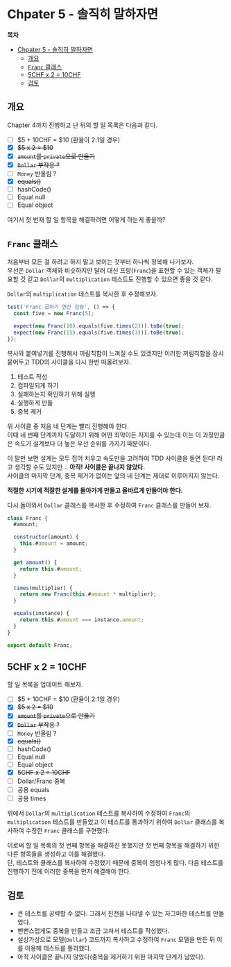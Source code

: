 # Chpater 5 - 솔직히 말하자면

**목차**

- [Chpater 5 - 솔직히 말하자면](#chpater-5---솔직히-말하자면)
  - [개요](#개요)
  - [`Franc` 클래스](#franc-클래스)
  - [5CHF x 2 = 10CHF](#5chf-x-2--10chf)
  - [검토](#검토)

## 개요

Chapter 4까지 진행하고 난 뒤의 할 일 목록은 다음과 같다.

- [ ] $5 + 10CHF = $10 (환율이 2:1일 경우)
- [x] ~~$5 x 2 = $10~~
- [x] ~~`amount`를 `private`으로 만들기~~
- [x] ~~`Dollar` 부작용 ?~~
- [ ] `Money` 반올림 ?
- [x] ~~equals()~~
- [ ] hashCode()
- [ ] Equal null
- [ ] Equal object

여기서 첫 번재 할 일 항목을 해결하려면 어떻게 하는게 좋을까?

## `Franc` 클래스

처음부터 모든 걸 하려고 하지 말고 보이는 것부터 하나씩 정복해 나가보자.  
우선은 `Dollar` 객체와 비슷하지만 달러 대신 프랑(`Franc`)을 표현할 수 있는 객체가 필요할 것 같고 `Dollar`의 `multiplication` 테스트도 진행할 수 있으면 좋을 것 같다.

`Dollar`의 `multiplication` 테스트를 복사한 후 수정해보자.

```javascript
test('Franc 곱하기 연산 검증', () => {
  const five = new Franc(5);

  expect(new Franc(10).equals(five.times(2))).toBe(true);
  expect(new Franc(15).equals(five.times(3))).toBe(true);
});
```

복사와 붙여넣기를 진행해서 꺼림칙함이 느껴질 수도 있겠지만 이러한 꺼림칙함을 잠시 묻어두고 TDD의 사이클을 다시 한번 떠올려보자.

1. 테스트 작성
2. 컴파일되게 하기
3. 실패하는지 확인하기 위해 실행
4. 실행하게 만듦
5. 중복 제거

위 사이클 중 처음 네 단계는 빨리 진행해야 한다.  
이때 네 번째 단계까지 도달하기 위해 어떤 죄악이든 저지를 수 있는데 이는 이 과정만큼은 속도가 설계보다 더 높은 우선 순위를 가지기 때문이다.

이 말만 보면 설계는 모두 집어 치우고 속도만을 고려하여 TDD 사이클을 돌면 된다! 라고 생각할 수도 있지만 .. **아직! 사이클은 끝나지 않았다.**  
사이클의 마지막 단계, 중복 제거가 없이는 앞의 네 단계는 제대로 이루어지지 않는다.

**적절한 시기에 적잘한 설계를 돌아가게 만들고 올바르게 만들어야 한다.**

다시 돌아와서 `Dollar` 클래스를 복사한 후 수정하여 `Franc` 클래스를 만들어 보자.

```javascript
class Franc {
  #amount;

  constructor(amount) {
    this.#amount = amount;
  }

  get amount() {
    return this.#amount;
  }

  times(multiplier) {
    return new Franc(this.#amount * multiplier);
  }

  equals(instance) {
    return this.#amount === instance.amount;
  }
}

export default Franc;
```

## 5CHF x 2 = 10CHF

할 일 목록을 업데이트 해보자.

- [ ] $5 + 10CHF = $10 (환율이 2:1일 경우)
- [x] ~~$5 x 2 = $10~~
- [x] ~~`amount`를 `private`으로 만들기~~
- [x] ~~`Dollar` 부작용 ?~~
- [ ] `Money` 반올림 ?
- [x] ~~equals()~~
- [ ] hashCode()
- [ ] Equal null
- [ ] Equal object
- [x] ~~5CHF x 2 = 10CHF~~
- [ ] Dollar/Franc 중복
- [ ] 공용 equals
- [ ] 공용 times

위에서 `Dollar`의 `multiplication` 테스트를 복사하여 수정하여 `Franc`의 `multiplication` 테스트를 만들었고 이 테스트를 통과하기 위하여 `Dollar` 클래스를 복사하여 수정한 `Franc` 클래스를 구현했다.

이로써 할 일 목록의 첫 번째 항목을 해결하진 못했지만 첫 번째 항목을 해결하기 위한 다른 항목들을 생성하고 이를 해결했다.  
단, 테스트와 클래스를 복사하여 수정했기 때문에 중복이 엄청나게 많다. 다음 테스트를 진행하기 전에 이러한 중복을 먼저 해결해야 한다.

## 검토

- 큰 테스트를 공략할 수 없다. 그래서 진전을 나타낼 수 있는 자그마한 테스트를 만들었다.
- 뻔뻔스럽게도 중복을 만들고 조금 고쳐서 테스트를 작성했다.
- 설상가상으로 모델(`Dollar`) 코드까지 복사하고 수정하여 `Franc` 모델을 만든 뒤 이를 이용해 테스트를 통과했다.
- 아직 사이클은 끝나지 않았다(중복을 제거하기 위한 마지막 단계가 남았다).
